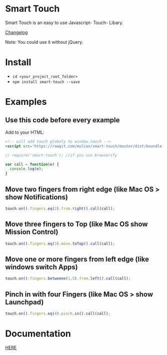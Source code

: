 # Smart Touch
Smart Touch is an easy to use Javascript- Touch- Libary.

[Changelog](https://github.com/mulian/smart-touch/blob/master/CHANGELOG.md)

Note: You could use it without jQuery.

# Install
* `cd <your_project_root_folder>`
* `npm install smart-touch --save`

# Examples

## Use this code before every example
Add to your HTML:
```html
<!-- will add touch globaly to window.touch -->
<script src='https://rawgit.com/mulian/smart-touch/master/dist/boundle.js' language='javascript' type='text/javascript' />
```
```javascript
// require('smart-touch'); //if you use browserify

var call = function(e) {
  console.log(e);
}
```

## Move two fingers from right edge (like Mac OS > show Notifications)
```javascript
touch.on().fingers.eq(2).from.right().call(call);
```

## Move three fingers to Top (like Mac OS show Mission Control)
```javascript
touch.on().fingers.eq(3).move.toTop().call(call);
```

## Move one or more fingers from left edge (like windows switch Apps)
```javascript
touch.on().fingers.betweene(1,5).from.left().call(call);
```
## Pinch in with four Fingers (like Mac OS > show Launchpad)
```javascript
touch.on().fingers.eq(4).pinch.in().call(call);
```

# Documentation

[HERE](https://github.com/mulian/smart-touch/blob/master/DOCUMENTATION.md)

